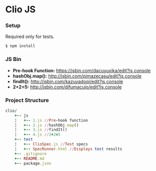 # Clio JS 

### Setup
Required only for tests.

```sh
$ npm install
```

### JS Bin
* **Pre-hook Function:** https://jsbin.com/dacuyuxika/edit?js,console
* **hashObj.map():** http://jsbin.com/pimazecasu/edit?js,console
* **findIt():** http://jsbin.com/kazuyadoqi/edit?js,console
* **2+2=5:** http://jsbin.com/difumacujo/edit?js,console

### Project Structure
``` ruby
clio/
    +-- js
    ¦   +-- 1.js //Pre-hook function
    ¦   +-- 2.js //hashObj.map()
    ¦   +-- 3.js //findIt()
    ¦   +-- 4.js //2+2=5
    +-- test
    ¦   +-- ClioSpec.js //Test specs
    ¦   +-- SpecRunner.html //Displays test results
	+-- .gitignore
	+-- README.md
	+-- package.json
```